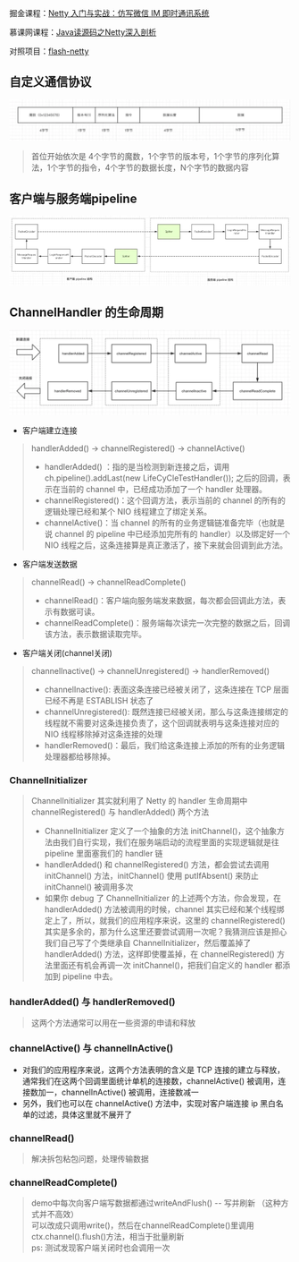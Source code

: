 掘金课程：[Netty 入门与实战：仿写微信 IM 即时通讯系统](https://juejin.cn/book/6844733738119593991)

慕课网课程：[Java读源码之Netty深入剖析](https://coding.imooc.com/class/chapter/230.html#Anchor)

对照项目：[flash-netty](https://github.com/lightningMan/flash-netty.git)


## 自定义通信协议
![自定义通信协议](自定义通信协议.png)

> 首位开始依次是 4个字节的魔数，1个字节的版本号，1个字节的序列化算法，1个字节的指令，4个字节的数据长度，N个字节的数据内容

## 客户端与服务端pipeline
![客户端与服务端pipeline](客户端与服务端pipeline.png)

## ChannelHandler 的生命周期
![ChannelHandler 的生命周期](ChannelHandler生命周期.png)

* 客户端建立连接
> handlerAdded() -> channelRegistered() -> channelActive()
> * handlerAdded() ：指的是当检测到新连接之后，调用 ch.pipeline().addLast(new LifeCyCleTestHandler()); 之后的回调，表示在当前的 channel 中，已经成功添加了一个 handler 处理器。
> * channelRegistered()：这个回调方法，表示当前的 channel 的所有的逻辑处理已经和某个 NIO 线程建立了绑定关系。
> * channelActive()：当 channel 的所有的业务逻辑链准备完毕（也就是说 channel 的 pipeline 中已经添加完所有的 handler）以及绑定好一个 NIO 线程之后，这条连接算是真正激活了，接下来就会回调到此方法。
 
* 客户端发送数据
> channelRead() -> channelReadComplete()
> * channelRead()：客户端向服务端发来数据，每次都会回调此方法，表示有数据可读。
> * channelReadComplete()：服务端每次读完一次完整的数据之后，回调该方法，表示数据读取完毕。

* 客户端关闭(channel关闭)
> channelInactive() -> channelUnregistered() -> handlerRemoved()
> * channelInactive(): 表面这条连接已经被关闭了，这条连接在 TCP 层面已经不再是 ESTABLISH 状态了
> * channelUnregistered(): 既然连接已经被关闭，那么与这条连接绑定的线程就不需要对这条连接负责了，这个回调就表明与这条连接对应的 NIO 线程移除掉对这条连接的处理
> * handlerRemoved()：最后，我们给这条连接上添加的所有的业务逻辑处理器都给移除掉。

### ChannelInitializer
> ChannelInitializer 其实就利用了 Netty 的 handler 生命周期中 channelRegistered() 与 handlerAdded() 两个方法
> * ChannelInitializer 定义了一个抽象的方法 initChannel()，这个抽象方法由我们自行实现，我们在服务端启动的流程里面的实现逻辑就是往 pipeline 里面塞我们的 handler 链
> * handlerAdded() 和 channelRegistered() 方法，都会尝试去调用 initChannel() 方法，initChannel() 使用 putIfAbsent() 来防止 initChannel() 被调用多次
> * 如果你 debug 了 ChannelInitializer 的上述两个方法，你会发现，在 handlerAdded() 方法被调用的时候，channel 其实已经和某个线程绑定上了，所以，就我们的应用程序来说，这里的 channelRegistered() 其实是多余的，那为什么这里还要尝试调用一次呢？我猜测应该是担心我们自己写了个类继承自 ChannelInitializer，然后覆盖掉了 handlerAdded() 方法，这样即使覆盖掉，在 channelRegistered() 方法里面还有机会再调一次 initChannel()，把我们自定义的 handler 都添加到 pipeline 中去。

### handlerAdded() 与 handlerRemoved()
> 这两个方法通常可以用在一些资源的申请和释放

### channelActive() 与 channelInActive()
* 对我们的应用程序来说，这两个方法表明的含义是 TCP 连接的建立与释放，通常我们在这两个回调里面统计单机的连接数，channelActive() 被调用，连接数加一，channelInActive() 被调用，连接数减一
* 另外，我们也可以在 channelActive() 方法中，实现对客户端连接 ip 黑白名单的过滤，具体这里就不展开了

### channelRead()
> 解决拆包粘包问题，处理传输数据

### channelReadComplete()
> demo中每次向客户端写数据都通过writeAndFlush() -- 写并刷新 （这种方式并不高效）\
> 可以改成只调用write()，然后在channelReadComplete()里调用ctx.channel().flush()方法，相当于批量刷新 \
> ps: 测试发现客户端关闭时也会调用一次
